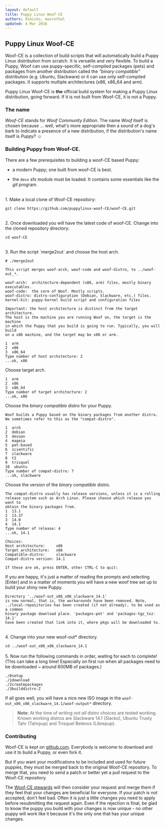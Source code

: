 ```yaml
---
layout: default
title: Puppy Linux Woof-CE
authors: 01micko, mavrothal
updated: 4 Mar 2016
---
```

## Puppy Linux Woof-CE

Woof-CE is a collection of build scripts that will automatically
build a Puppy Linux distribution from scratch. It is versatile and very
flexible. To build a Puppy, Woof can use puppy-specific, self-compiled packages
(pets) and packages from another distribution called the _"binary compatible"_
distribution (e.g. Ubuntu, Slackware) or it can use only self-compiled
packages. It supports multiple architectures (x86, x86_64 and arm).

Puppy Linux Woof-CE is **the** official build system for making a Puppy
Linux distribution, going forward. 
If it is not built from Woof-CE, it is not a Puppy.


### The name

_Woof-CE_ stands for _Woof Community Edition_. The name _Woof_ itself
is chosen because ... well, what's more appropriate then a sound of 
a dog's bark to indicate a presence of a new distribution, if the
distribution's name itself is _Puppy_? ☺


### Building Puppy from Woof-CE.

There are a few prerequisites to building a woof-CE based Puppy:
  
  * a modern Puppy; one built from woof-CE is best.
  
  * the `devx` sfs module must be loaded. It contains some essentials
    like the _git_ program.
    


<br/>
1. Make a local clone of Woof-CE repository:
   
`git clone https://github.com/puppylinux-woof-CE/woof-CE.git`
	
<br/>
2. Once downloaded you will have the latest code of woof-CE. Change into the 
   cloned repository directory:
   
`cd woof-CE`
	
<br/>
3. Run the script `merge2out` and choose the host arch.


    # ./merge2out

	This script merges woof-arch, woof-code and woof-distro, to ../woof-out_*.
	
	woof-arch:  architecture-dependent (x86, arm) files, mostly binary executables.
	woof-code:  the core of Woof. Mostly scripts.
	woof-distro: distro-configuration (Debian, Slackware, etc.) files.
	kernel-kit: puppy-kernel build script and configuration files
	
	Important: the host architecture is distinct from the target architecture.
	The host is the machine you are running Woof on, the target is the machine
	in which the Puppy that you build is going to run. Typically, you will build
	on a x86 machine, and the target may be x86 or arm.
	
	1  arm
	2  x86
	3  x86_64
	Type number of host architecture: 2
	...ok, x86

 
Choose target arch.


	1  arm
	2  x86
	3  x86_64
	Type number of target architecture: 2
	...ok, x86
	
	
Choose the _binary compatible_ distro for your Puppy.

	Woof builds a Puppy based on the binary packages from another distro.
	We sometimes refer to this as the "compat-distro".
	
	1  arch
	2  debian
	3  devuan
	4  mageia
	5  pet-based
	6  scientific
	7  slackware
	8  t2
	9  trisquel
	10  ubuntu
	Type number of compat-distro: 7
	...ok, slackware

Choose the version of the _binary compatible_ distro.


	The compat-distro usually has release versions, unless it is a rolling
	release system such as Arch Linux. Please choose which release you want to
	obtain the binary packages from.
	1  13.1
	2  13.37
	3  14.0
	4  14.1
	Type number of release: 4
	...ok, 14.1
	
	Choices:
	Host architecture:     x86
	Target architecture:   x86
	Compatible-distro:     slackware
	Compat-distro version: 14.1
	
	If these are ok, press ENTER, other CTRL-C to quit:


If you are happy, it's just a matter of reading the prompts and selecting
[Enter] and in a matter of moments you will have a new woof tree set up
to build your shiny new Puppy.

	
	Directory '../woof-out_x86_x86_slackware_14.1'
	is now normal, that is, the workarounds have been removed. Note,
	../local-repositories has been created (if not already), to be used as a common
	binary package download place. 'packages-pet' and 'packages-tgz_txz-14.1'
	have been created that link into it, where pkgs will be downloaded to.

<br/>
4. Change into your new woof-out* directory.

   `cd ../woof-out_x86_x86_slackware_14.1`
<br/>   
5. Now run the following commands in order, waiting for each to complete! 
(This can take a long time! Especially on first run when all packages need
to be downloaded ~ around 600MB of packages.)


	./0setup 
	./1download 
	./2createpackages 
	./3builddistro-Z


If all goes well, you will have a nice new ISO image in the 
`woof-out_x86_x86_slackware_14.1/woof-output*` directory.

>**Note**: At the time of writing _not all_ distro choices are tested 
working. Known working distros are Slackware 14.1 (Slacko), Ubuntu Trusty Tahr
(Tahrpup) and  Trisquel Belenos (Librepup).


### Contributing

Woof-CE is kept on [github.com](https://github.com/puppylinux-woof-CE/woof-CE).
Everybody is welcome to download and use it to build a Puppy, or even
fork it.

But if you want your modifications to be included and used for future
puppies, they must be merged back to the original Woof-CE repository.
To merge that, you need to send a patch or better yet a pull request
to the Woof-CE repository.

The [Woof-CE stewards](team.html#stewards) will then consider your 
request and merge them if they feel that your changes are beneficial 
for everyone. If your patch is not accepted, don't feel bad. Often
it is just a little changes you need to apply before resubmitting
the request again. Even if the rejection is final, be glad to know
the puppy you build with your changes is now unique - no other puppy
will work like it because it's the only one that has your unique changes.





